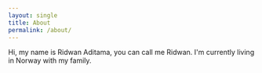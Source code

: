 ```yaml
---
layout: single
title: About
permalink: /about/
---
```


Hi, my name is Ridwan Aditama, you can call me Ridwan. I'm currently living in Norway with my family.
